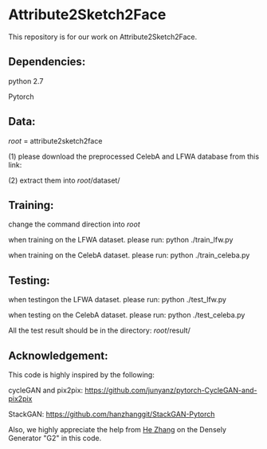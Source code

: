 # Attribute2Sketch2Face
This repository is for our work on Attribute2Sketch2Face.

## Dependencies: 

python 2.7

Pytorch

## Data:
$root$ = attribute2sketch2face

(1) please download the preprocessed CelebA and LFWA database from this link: 

(2) extract them into $root$/dataset/

## Training:
change the command direction into $root$

when training on the LFWA dataset. please run: python ./train_lfw.py

when training on the CelebA dataset. please run: python ./train_celeba.py

## Testing:

when testingon the LFWA dataset. please run: python ./test_lfw.py

when testing on the CelebA dataset. please run: python ./test_celeba.py

All the test result should be in the directory: $root$/result/

## Acknowledgement:

This code is highly inspired by the following:

cycleGAN and pix2pix:
https://github.com/junyanz/pytorch-CycleGAN-and-pix2pix

StackGAN: https://github.com/hanzhanggit/StackGAN-Pytorch

Also, we highly appreciate the help from [He Zhang](https://github.com/hezhangsprinter) on the Densely Generator "G2" in this code.

